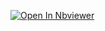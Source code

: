 [![Open In Nbviewer](https://nbviewer.jupyter.org/github/mcbel81/Cours_1/cours_1.ipynb)](https://nbviewer.jupyter.org/github/mcbel81/Cours_1/cours_1.ipynb)
